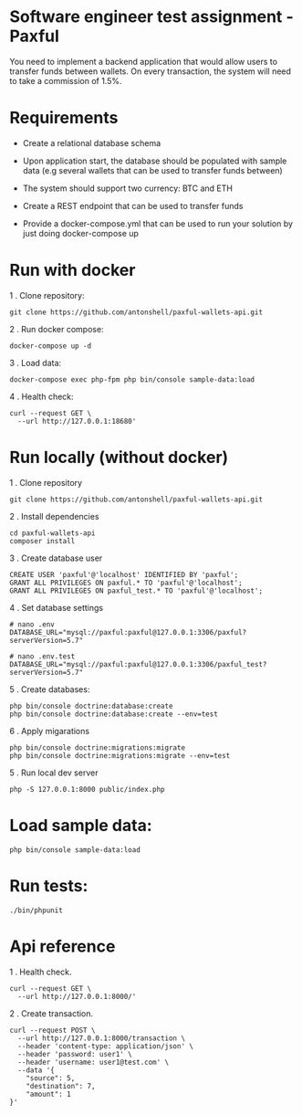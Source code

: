 # Software engineer test assignment - Paxful 

You need to implement a backend application that would allow users to transfer funds
between wallets. On every transaction, the system will need to take a commission of
1.5%.

# Requirements

- Create a relational database schema

- Upon application start, the database should be populated with sample data (e.g
several wallets that can be used to transfer funds between)

- The system should support two currency: BTC and ETH

- Create a REST endpoint that can be used to transfer funds

- Provide a docker-compose.yml that can be used to run your solution by just
doing ​docker-compose up

# Run with docker

1  . Clone repository:

```
git clone https://github.com/antonshell/paxful-wallets-api.git
```

2 . Run docker compose:

```
docker-compose up -d
```

3 . Load data:

```
docker-compose exec php-fpm php bin/console sample-data:load
```

4 . Health check:

```
curl --request GET \
  --url http://127.0.0.1:18680'
```

# Run locally (without docker)

1  . Clone repository

```
git clone https://github.com/antonshell/paxful-wallets-api.git
```

2 . Install dependencies

```
cd paxful-wallets-api
composer install
```

3 . Create database user

```
CREATE USER 'paxful'@'localhost' IDENTIFIED BY 'paxful';
GRANT ALL PRIVILEGES ON paxful.* TO 'paxful'@'localhost';
GRANT ALL PRIVILEGES ON paxful_test.* TO 'paxful'@'localhost';
```

4 . Set database settings

```
# nano .env
DATABASE_URL="mysql://paxful:paxful@127.0.0.1:3306/paxful?serverVersion=5.7"
```

```
# nano .env.test
DATABASE_URL="mysql://paxful:paxful@127.0.0.1:3306/paxful_test?serverVersion=5.7"
```

5 . Create databases:

```
php bin/console doctrine:database:create
php bin/console doctrine:database:create --env=test
```

6 . Apply migarations

```
php bin/console doctrine:migrations:migrate
php bin/console doctrine:migrations:migrate --env=test
```

5 . Run local dev server

```
php -S 127.0.0.1:8000 public/index.php
```

# Load sample data:

```
php bin/console sample-data:load
```

# Run tests:

```
./bin/phpunit
```

# Api reference

1 . Health check.

```
curl --request GET \
  --url http://127.0.0.1:8000/'
```

2 . Create transaction.

```
curl --request POST \
  --url http://127.0.0.1:8000/transaction \
  --header 'content-type: application/json' \
  --header 'password: user1' \
  --header 'username: user1@test.com' \
  --data '{
	"source": 5,
	"destination": 7,
	"amount": 1
}'
```